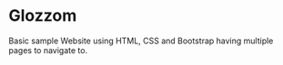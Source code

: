 # Glozzom

Basic sample Website using HTML, CSS and Bootstrap having multiple pages to navigate to.
